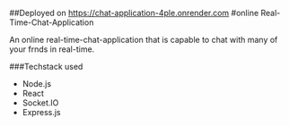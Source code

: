 ##Deployed on
https://chat-application-4ple.onrender.com
#online Real-Time-Chat-Application

An online real-time-chat-application that is capable to chat with many of your frnds in real-time.

###Techstack used

- Node.js
- React
- Socket.IO
- Express.js

